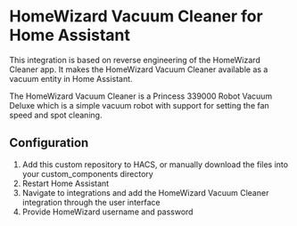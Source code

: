 # HomeWizard Vacuum Cleaner for Home Assistant
This integration is based on reverse engineering of the HomeWizard Cleaner app.
It makes the HomeWizard Vacuum Cleaner available as a vacuum entity in Home Assistant.

The HomeWizard Vacuum Cleaner is a Princess 339000 Robot Vacuum Deluxe which is a simple vacuum robot with support for setting the fan speed and spot cleaning.

## Configuration
1. Add this custom repository to HACS, or manually download the files into your custom_components directory
2. Restart Home Assistant
3. Navigate to integrations and add the HomeWizard Vacuum Cleaner integration through the user interface 
4. Provide HomeWizard username and password